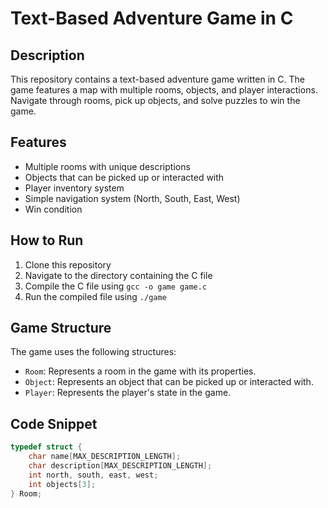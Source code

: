 # Text-Based Adventure Game in C

## Description
This repository contains a text-based adventure game written in C. The game features a map with multiple rooms, objects, and player interactions. Navigate through rooms, pick up objects, and solve puzzles to win the game.

## Features
- Multiple rooms with unique descriptions
- Objects that can be picked up or interacted with
- Player inventory system
- Simple navigation system (North, South, East, West)
- Win condition

## How to Run
1. Clone this repository
2. Navigate to the directory containing the C file
3. Compile the C file using `gcc -o game game.c`
4. Run the compiled file using `./game`

## Game Structure
The game uses the following structures:
- `Room`: Represents a room in the game with its properties.
- `Object`: Represents an object that can be picked up or interacted with.
- `Player`: Represents the player's state in the game.

## Code Snippet
```c
typedef struct {
    char name[MAX_DESCRIPTION_LENGTH];
    char description[MAX_DESCRIPTION_LENGTH];
    int north, south, east, west;
    int objects[3];
} Room;
